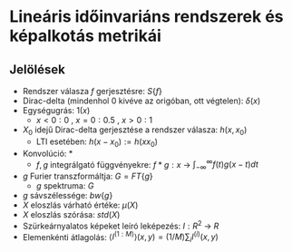 # Lineáris időinvariáns rendszerek és képalkotás metrikái

## Jelölések

- Rendszer válasza $f$ gerjesztésre: $S \{ f \}$
- Dirac-delta (mindenhol 0 kivéve az origóban, ott végtelen): $\delta(x)$
- Egységugrás: $1(x)$
  - $x<0:0$ , $x=0:0.5$ , $x>0:1$
- $X_0$ idejű Dirac-delta gerjesztése a rendszer válasza: $h(x,x_0)$
  - LTI esetében: $h(x-x_0):= h(xx_0)$
- Konvolúció: $*$
  -  $f,g$ integrálgató függvényekre: $f*g:x$ &rarr; $\int _{-\infty} ^{\infty}{f(t)g(x-t)}dt$
- $g$ Furier transzformáltja: $G=FT\{g\}$
  - $g$ spektruma: $G$
- $g$ sávszélessége: $bw \{ g \}$
- $X$ eloszlás várható értéke: $\mu(X)$
- $X$ eloszlás szórása: $std(X)$
- Szürkeárnyalatos képeket leíró leképezés: $I:R^2$ &rarr; $R$
- Elemenkénti átlagolás: $\langle I^{(1:M)}\rangle (x,y)=(1/M) \sum _i I^{(i)}(x,y)$